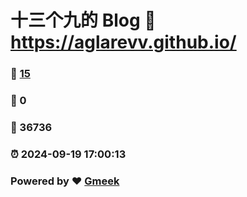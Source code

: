 # 十三个九的 Blog :link: https://aglarevv.github.io/ 
### :page_facing_up: [15](https://aglarevv.github.io//tag.html) 
### :speech_balloon: 0 
### :hibiscus: 36736 
### :alarm_clock: 2024-09-19 17:00:13 
### Powered by :heart: [Gmeek](https://github.com/Meekdai/Gmeek)
